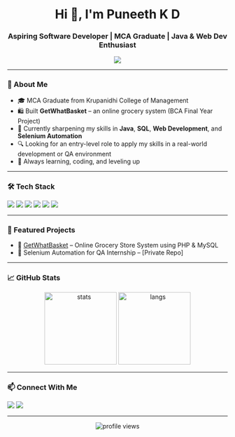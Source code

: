 <h1 align="center">Hi 👋, I'm Puneeth K D</h1>
<h3 align="center">Aspiring Software Developer | MCA Graduate | Java & Web Dev Enthusiast</h3>

<p align="center">
  <img src="https://readme-typing-svg.herokuapp.com?font=Fira+Code&size=20&pause=1000&color=00C2FF&center=true&vCenter=true&width=600&lines=Passionate+about+Java+%26+SQL;Love+building+clean+UIs+%26+real-world+apps;Focused+on+learning+%26+growth" />

</p>

---

### 💫 About Me

- 🎓 MCA Graduate from Krupanidhi College of Management  
- 🛍️ Built **GetWhatBasket** – an online grocery system (BCA Final Year Project)  
- 🌱 Currently sharpening my skills in **Java**, **SQL**, **Web Development**, and **Selenium Automation**
- 🔍 Looking for an entry-level role to apply my skills in a real-world development or QA environment
- 🎯 Always learning, coding, and leveling up

---

### 🛠️ Tech Stack

<p>
  <img src="https://img.shields.io/badge/Java-007396?style=for-the-badge&logo=java&logoColor=white"/>
  <img src="https://img.shields.io/badge/MySQL-005C84?style=for-the-badge&logo=mysql&logoColor=white"/>
  <img src="https://img.shields.io/badge/HTML-E34F26?style=for-the-badge&logo=html5&logoColor=white"/>
  <img src="https://img.shields.io/badge/CSS-1572B6?style=for-the-badge&logo=css3&logoColor=white"/>
  <img src="https://img.shields.io/badge/Selenium-43B02A?style=for-the-badge&logo=selenium&logoColor=white"/>
  <img src="https://img.shields.io/badge/GitHub-181717?style=for-the-badge&logo=github&logoColor=white"/>
</p>

---

### 📂 Featured Projects

- 🔗 [GetWhatBasket](https://github.com/PuneethKaleyanda/GetWhatBasket) – Online Grocery Store System using PHP & MySQL  
- 🔧 Selenium Automation for QA Internship – [Private Repo]  

---

### 📈 GitHub Stats

<p align="center">
  <img src="https://github-readme-stats.vercel.app/api?username=PuneethKaleyanda&show_icons=true&theme=radical" alt="stats" height="165" />
  <img src="https://github-readme-stats.vercel.app/api/top-langs/?username=PuneethKaleyanda&layout=compact&theme=radical" alt="langs" height="165" />
</p>

---

### 📫 Connect With Me

<p>
  <a href="mailto:punikaleyanda@gmail.com"><img src="https://img.shields.io/badge/Gmail-D14836?style=flat&logo=gmail&logoColor=white" /></a>
  <a href="https://www.linkedin.com/in/puneeth-kaleyanda-9997a9177/"><img src="https://img.shields.io/badge/LinkedIn-0A66C2?style=flat&logo=linkedin&logoColor=white" /></a>
</p>

---

<p align="center">
  <img src="https://komarev.com/ghpvc/?username=PuneethKaleyanda&label=Profile+Views&color=0e75b6&style=flat" alt="profile views"/>
</p>

